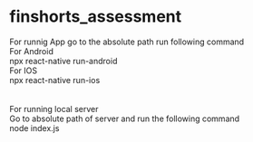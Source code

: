 # finshorts_assessment
For runnig App go to the absolute path run following command<br/>
For Android<br/>
npx react-native run-android<br/>
For IOS<br/>
npx react-native run-ios<br/>
<br/>
<br/>
For running local server<br/>
Go to absolute path of server and run the following command<br/>
node index.js
